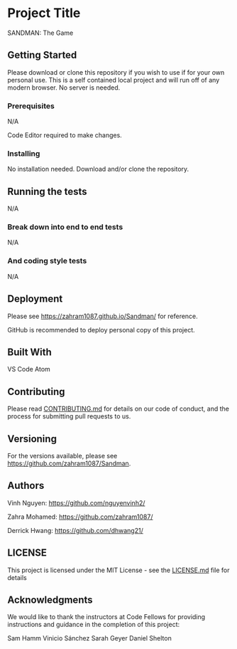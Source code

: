 # Project Title

SANDMAN: The Game


## Getting Started

Please download or clone this repository if you wish to use if for your own personal use.
This is a self contained local project and will run off of any modern browser. No server is
needed.

### Prerequisites

N/A

Code Editor required to make changes.

### Installing

No installation needed. Download and/or clone the repository.

## Running the tests

N/A

### Break down into end to end tests

N/A

### And coding style tests

N/A

## Deployment

Please see https://zahram1087.github.io/Sandman/ for reference.

GitHub is recommended to deploy personal copy of this project.

## Built With

VS Code
Atom

## Contributing

Please read [CONTRIBUTING.md](https://gist.github.com/PurpleBooth/b24679402957c63ec426) for details on our code of conduct, and the process for submitting pull requests to us.

## Versioning

For the versions available, please see https://github.com/zahram1087/Sandman.

## Authors

Vinh Nguyen: https://github.com/nguyenvinh2/

Zahra Mohamed: https://github.com/zahram1087/

Derrick Hwang: https://github.com/dhwang21/

## LICENSE

This project is licensed under the MIT License - see the [LICENSE.md](LICENSE.md) file for details

## Acknowledgments

We would like to thank the instructors at Code Fellows for providing instructions and guidance
in the completion of this project:

Sam Hamm
Vinicio Sánchez
Sarah Geyer
Daniel Shelton
